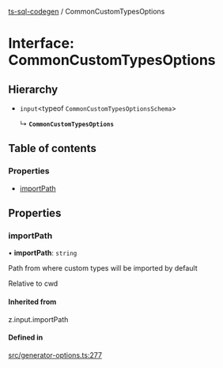 [ts-sql-codegen](../README.md) / CommonCustomTypesOptions

# Interface: CommonCustomTypesOptions

## Hierarchy

- `input`\<typeof `CommonCustomTypesOptionsSchema`\>

  ↳ **`CommonCustomTypesOptions`**

## Table of contents

### Properties

- [importPath](CommonCustomTypesOptions.md#importpath)

## Properties

### importPath

• **importPath**: `string`

Path from where custom types will be imported by default

Relative to cwd

#### Inherited from

z.input.importPath

#### Defined in

[src/generator-options.ts:277](https://github.com/lorefnon/ts-sql-codegen/blob/e58eed00df9c6d2d18a73ca44cce2dac9ee007b5/src/generator-options.ts#L277)
